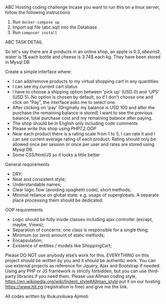 ABC Hosting coding challenge
Incase you want to run this on a linux server, follow the following instructions

1. Run `docker-compose up`
2. Import sql file (abc.sql) into the Database
3. Run `composer install`

ABC TASK DETAIL


So let's say there are 4 products in an online shop, an apple is 0.3$, a beer is 2$, water is 1$ each bottle and cheese is 3.74$ each kg. They have been stored in Mysql DB

Create a simple interface where:
- I can add/remove products to my virtual shopping cart in any quantities
- I can see my current cart status
- I have to choose a shipping option between 'pick up' (USD 0) and 'UPS' (USD 5). No option is chosen by default, so if I don't choose one and click on “Pay”, the interface asks me to select one. 
- After clicking on 'pay' (Originally my balance is USD 100 and after the purchase the remaining balance is stored) I want to see the previous balance, total purchase cost and my remaining balance after paying. 
- The shop should be in English only including code comments
- Please write this shop using PHP7.2 OOP
- Near each product there is a rating scale from 1 to 5, I can rate it and I can see current average rating of each product. Rating should only be allowed once per session or once per user and rates are stored using Mysql DB.
- Some CSS/html/JS so it looks a little better

General requirements
- DRY;
- Neat and consistent style;
- Understandable names;
- Clear logic flow (avoiding spaghetti code), short methods;
- Minimal reliance on global state: e.g. usage of superglobals. A separate place processing them should be dedicated.

OOP requirements
- Logic should be fully inside classes including ajax controller (except, maybe, Views);
- Separation of concerns: one class is responsible for a single thing;
- Minimum (or zero) amount of static methods;
- Encapsulation;
- Existence of entities / models like ShoppingCart;

Please DO NOT use anybody else’s work for this. EVERYTHING on this project should be written by you and it should be authentic work.
You can use external projects as reference for Jquery, Ajax and Bootstrap if needed. Using any PHP or JS framework is strictly forbidden, but you can use third-party libraries if you need them.
Please use Allman coding style, https://en.wikipedia.org/wiki/Indent_style#Allman_style
put it on our hosting https://www.hit.ng (registration is free) and give me the link.



All codes written by Ibukunoluwa Ajimoti